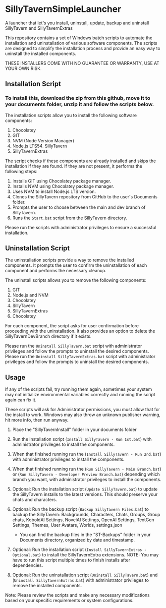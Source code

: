 # SillyTavernSimpleLauncher
A launcher that let's you install, uninstall, update, backup and uninstall SillyTavern and SillyTavernExtras

This repository contains a set of Windows batch scripts to automate the installation and uninstallation of various software components. The scripts are designed to simplify the installation process and provide an easy way to uninstall the installed components.

THESE INSTALLERS COME WITH NO GUARANTEE OR WARRANTY, USE AT YOUR OWN RISK.

## Installation Script

### To install this, download the zip from this github, move it to your documents folder, unzip it and follow the scripts below.

The installation scripts allow you to install the following software components:

1. Chocolatey 
2. GIT
3. NVM (Node Version Manager)
4. Node.js LTS54. SillyTavern
6. SillyTavernExtras

The script checks if these components are already installed and skips the installation if they are found. If they are not present, it performs the following steps:

1. Installs GIT using Chocolatey package manager.
2. Installs NVM using Chocolatey package manager.
3. Uses NVM to install Node.js LTS version.
4. Clones the SillyTavern repository from GitHub to the user's Documents folder.
5. Prompts the user to choose between the main and dev branch of SillyTavern.
6. Runs the `Start.bat` script from the SillyTavern directory.

Please run the scripts with administrator privileges to ensure a successful installation.

## Uninstallation Script

The uninstallation scripts provide a way to remove the installed components. It prompts the user to confirm the uninstallation of each component and performs the necessary cleanup.

The uninstall scripts allows you to remove the following components:

1. GIT
2. Node.js and NVM
3. Chocolatey
4. SillyTavern
5. SillyTavernExtras
6. Chocolatey 

For each component, the script asks for user confirmation before proceeding with the uninstallation. It also provides an option to delete the SillyTavernDevBranch directory if it exists.

Please run the `Uninstall SillyTavern.bat` script with administrator privileges and follow the prompts to uninstall the desired components.
Please run the `Uninstall SillyTavernExtras.bat` script with administrator privileges and follow the prompts to uninstall the desired components.

## Usage

If any of the scripts fail, try running them again, sometimes your system may not initialize environmental variables correctly and running the script again can fix it. 

These scripts will ask for Administrator permissions, you must allow that for the install to work. Windows may also throw an unknown publisher warning, hit more info, then run anyway.

1. Place the "SillyTavernInstall" folder in your documents folder

2. Run the installation script (`Install SillyTavern - Run 1st.bat`) with administrator privileges to install the components.

3. When that finished running run the (`Install SillyTavern - Run 2nd.bat`) with administrator privileges to install the components.

4. When that finished running run the (`Run SillyTavern - Main Branch.bat`) or (`Run SillyTavern - Developer Preview Branch.bat`) depending which branch you want, with administrator privileges to install the components.

5. Optional: Run the installation script (`Update SillyTavern.bat`) to update the SillyTavern installs to the latest versions. This should preserve your chats and characters. 

6. Optional: Run the backup script (`Backup SillyTavern Files.bat`) to backup the SillyTavern: Backgrounds, Characters, Chats, Groups, Group chats, KoboldAI Settings, NovelAI Settings, OpenAI Settings, TextGen Settings, Themes, User Avatars, Worlds, settings.json 
	-  You can find the backup files in the "ST-Backups" folder in your Documents directory, organized by date and timestamp.

7. Optional: Run the installation script (`Install SillyTavernExtras - Optional.bat`) to install the SillyTavernExtra extensions. NOTE: You may have to run this script multiple times to finish installs after dependencies.

8. Optional: Run the uninstallation script (`Uninstall SillyTavern.bat`) and (`Uninstall SillyTavernExtras.bat`) with administrator privileges to remove the installed components.

Note: Please review the scripts and make any necessary modifications based on your specific requirements or system configurations.


